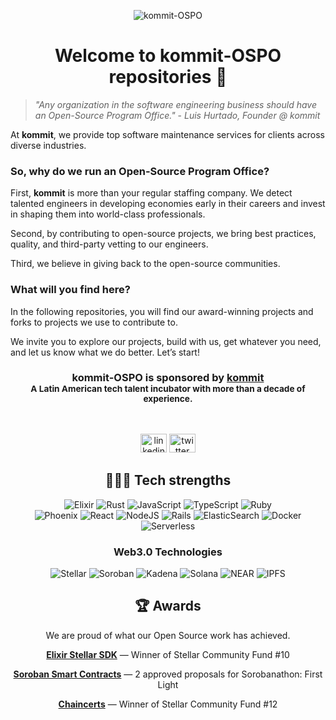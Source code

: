 <div align="center">

![kommit-OSPO][ospo-banner]

# Welcome to **kommit-OSPO** repositories 👋

</div>

<div align="left">

> *"Any organization in the software engineering business should have an Open-Source Program Office."*
> \- *Luis Hurtado, Founder @ kommit*

At **kommit**, we provide top software maintenance services for clients across diverse industries.

### So, why do we run an Open-Source Program Office?

First, **kommit** is more than your regular staffing company. We detect talented engineers in developing economies early in their careers and invest in shaping them into world-class professionals.

Second, by contributing to open-source projects, we bring best practices, quality, and third-party vetting to our engineers.

Third, we believe in giving back to the open-source communities.

### What will you find here?

In the following repositories, you will find our award-winning projects and forks to projects we use to contribute to.

We invite you to explore our projects, build with us, get whatever you need, and let us know what we do better. Let’s start!

</div>

<div align="center">

### **kommit-OSPO** is sponsored by [**kommit**][kommit.co]<br> <sub>A Latin American tech talent incubator with more than a decade of experience.</sub>
<br>

[<img src="https://raw.githubusercontent.com/maurodesouza/profile-readme-generator/master/src/assets/icons/social/linkedin/default.svg" width="42" height="30" alt="linkedin logo" />][linkedin]
[<img src="https://raw.githubusercontent.com/maurodesouza/profile-readme-generator/master/src/assets/icons/social/twitter/default.svg" width="42" height="30" alt="twitter logo" />][twitter]

## 👩🏻‍💻 Tech strengths

![Elixir][elixir-badge]
![Rust][rust-badge]
![JavaScript][javascript-badge]
![TypeScript][typescript-badge]
![Ruby][ruby-badge]<br>
![Phoenix][phoenix-badge]
![React][react-badge]
![NodeJS][nodejs-badge]
![Rails][rails-badge]
![ElasticSearch][elasticsearch-badge]
![Docker][docker-badge]
![Serverless][serverless-badge]

### Web3.0 Technologies

![Stellar][stellar-badge]
![Soroban][soroban-badge]
![Kadena][kadena-badge]
![Solana][solana-badge]
![NEAR][near-badge]
![IPFS][ipfs-badge]

## 🏆 Awards
We are proud of what our Open Source work has achieved.

[**Elixir Stellar SDK**][elixir-stellar-sdk] — Winner of Stellar Community Fund #10

[**Soroban Smart Contracts**][soroban-smart-contracts] — 2 approved proposals for Sorobanathon: First Light

[**Chaincerts**][chaincerts] — Winner of Stellar Community Fund #12

</div>

[ospo-banner]: https://i.imgur.com/r31qBpV.jpg
[kommit.co]: https://kommit.co?utm_source=GitHub
[twitter]: https://twitter.com/kommitco
[linkedin]: https://www.linkedin.com/company/kommit-co

<!-- Tech strengths -->
[elixir-badge]: https://img.shields.io/badge/elixir-%234B275F.svg?style=for-the-badge&logo=elixir&logoColor=white
[rust-badge]: https://img.shields.io/badge/rust-%23000000.svg?style=for-the-badge&logo=rust&logoColor=white
[javascript-badge]: https://img.shields.io/badge/javascript-%23323330.svg?style=for-the-badge&logo=javascript&logoColor=%23F7DF1E
[typescript-badge]: https://img.shields.io/badge/typescript-%23007ACC.svg?style=for-the-badge&logo=typescript&logoColor=white
[ruby-badge]: https://img.shields.io/badge/ruby-%23CC342D.svg?style=for-the-badge&logo=ruby&logoColor=white
[phoenix-badge]: https://img.shields.io/badge/phoenix-%ff923500.svg?style=for-the-badge&color=orange
[react-badge]: https://img.shields.io/badge/react-%2320232a.svg?style=for-the-badge&logo=react&logoColor=%2361DAFB
[nodejs-badge]: https://img.shields.io/badge/node.js-6DA55F?style=for-the-badge&logo=node.js&logoColor=white
[rails-badge]: https://img.shields.io/badge/rails-%23CC0000.svg?style=for-the-badge&logo=ruby-on-rails&logoColor=white
[elasticsearch-badge]: https://img.shields.io/badge/-ElasticSearch-005571?style=for-the-badge&logo=elasticsearch
[docker-badge]: https://img.shields.io/badge/docker-%230db7ed.svg?style=for-the-badge&logo=docker&logoColor=white
[serverless-badge]: https://img.shields.io/badge/serverless%20-%23FD5750.svg?style=for-the-badge&logo=serverless&logoColor=white
[ipfs-badge]: https://img.shields.io/badge/ipfs-%2365C2CB.svg?style=for-the-badge&logo=ipfs&logoColor=white

<!-- Web3.0 Technologies -->
[stellar-badge]: https://img.shields.io/badge/Stellar-090020?style=for-the-badge&logo=stellar&logoColor=white
[soroban-badge]: https://img.shields.io/badge/-soroban-black?style=for-the-badge
[kadena-badge]: https://img.shields.io/badge/-kadena-purple?style=for-the-badge
[solana-badge]: https://img.shields.io/badge/solana%20-%239945FF.svg?style=for-the-badge
[near-badge]: https://img.shields.io/badge/near%20-%23ededed.svg?style=for-the-badge

<!-- Awards -->
[elixir-stellar-sdk]: https://medium.com/stellar-community/announcing-the-winners-of-scf-10-317a7da78209
[soroban-smart-contracts]: https://github.com/stellar/sorobanathon/discussions?discussions_q=author%3AL-Zuluaga
[chaincerts]: https://communityfund.stellar.org/projects/chaincerts-scf-12
